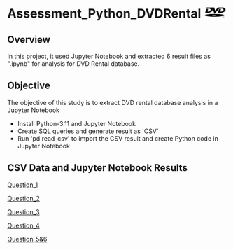# Assessment_Python_DVDRental <img src="https://github.com/Stella-Ho/Assessment_SQL_DVDRental/blob/6adb6504f4cf14326be437e4a50e84d2896f8824/DVD_photo.png" width="50"> 

## Overview
In this project, it used Jupyter Notebook and extracted 6 result files as ".ipynb" for analysis for DVD Rental database.

## Objective
The objective of this study is to extract DVD rental database analysis in a Jupyter Notebook

- Install Python-3.11 and Jupyter Notebook
- Create SQL queries and generate result as 'CSV'
- Run 'pd.read_csv' to import the CSV result and create Python code in Jupyter Notebook

## CSV Data and Jupyter Notebook Results
[Question_1](https://github.com/Stella-Ho/Assessment_Python_DVDRental/tree/0d5601039cf0327ecd30a526171d77c8663c2db0/Question_01)

[Question_2](https://github.com/Stella-Ho/Assessment_Python_DVDRental/tree/2a1ee3dbc8ca04f24b8b0cf0f40357a02f096cf2/Question_02)

[Question_3](https://github.com/Stella-Ho/Assessment_Python_DVDRental/tree/84990197332fb213c31d599f231127c2f65f660d/Question_03)

[Question_4](https://github.com/Stella-Ho/Assessment_Python_DVDRental/tree/84990197332fb213c31d599f231127c2f65f660d/Question_04)

[Question_5&6](https://github.com/Stella-Ho/Assessment_Python_DVDRental/tree/62ad4c6786d59962189ec3abc686e2194626c28e/Question_05%2606)
